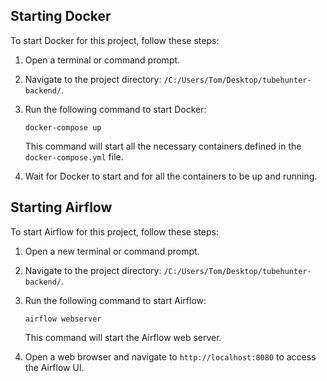 ## Starting Docker

To start Docker for this project, follow these steps:

1. Open a terminal or command prompt.
2. Navigate to the project directory: `/C:/Users/Tom/Desktop/tubehunter-backend/`.
3. Run the following command to start Docker:

   ```
   docker-compose up
   ```

   This command will start all the necessary containers defined in the `docker-compose.yml` file.

4. Wait for Docker to start and for all the containers to be up and running.

## Starting Airflow

To start Airflow for this project, follow these steps:

1. Open a new terminal or command prompt.
2. Navigate to the project directory: `/C:/Users/Tom/Desktop/tubehunter-backend/`.
3. Run the following command to start Airflow:

   ```
   airflow webserver
   ```

   This command will start the Airflow web server.

4. Open a web browser and navigate to `http://localhost:8080` to access the Airflow UI.
